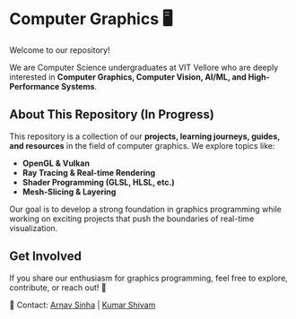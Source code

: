 # Computer Graphics 🖥️

Welcome to our repository!  

We are Computer Science undergraduates at VIT Vellore who are deeply interested in **Computer Graphics, Computer Vision, AI/ML, and High-Performance Systems**.  

## About This Repository (In Progress) 
This repository is a collection of our **projects, learning journeys, guides, and resources** in the field of computer graphics. We explore topics like:  
- **OpenGL & Vulkan**  
- **Ray Tracing & Real-time Rendering**  
- **Shader Programming (GLSL, HLSL, etc.)**  
- **Mesh-Slicing & Layering**  

Our goal is to develop a strong foundation in graphics programming while working on exciting projects that push the boundaries of real-time visualization.  

## Get Involved  
If you share our enthusiasm for graphics programming, feel free to explore, contribute, or reach out! 🚀  

📧 Contact: [Arnav Sinha](mailto:arnavsinha4334@gmail.com) | [Kumar Shivam](mailto:shivam.pragati3299@gmail.com)  
